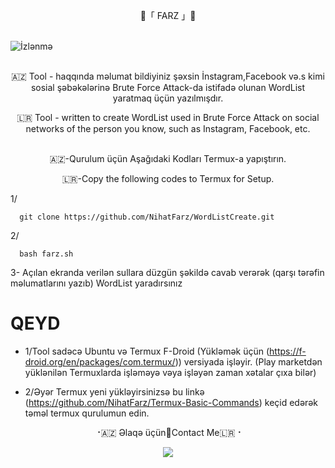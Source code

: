 <p align="center">
   🔱「 FARZ 」🔱
 <br>
 <br>
  
![İzlənmə](https://visitor-badge.laobi.icu/badge?page_id=nihatfarz.WordListCreate)
 <br>
 <br> 

 <p align="center">  
🇦🇿 Tool - haqqında məlumat bildiyiniz şəxsin İnstagram,Facebook və.s kimi sosial şəbəkələrinə Brute Force Attack-da istifadə olunan  WordList yaratmaq üçün yazılmışdır. 
<p align="center">  
🇱🇷 Tool - written to create WordList used in Brute Force Attack on social networks of the person you know, such as Instagram, Facebook, etc.  
 <br>
 <br>   


<p align="center"> 
🇦🇿-Qurulum üçün Aşağıdaki Kodları Termux-a yapıştırın.
<p align="center">
🇱🇷-Copy the following codes to Termux for Setup. 
 <br>
 
1/
```
  git clone https://github.com/NihatFarz/WordListCreate.git
```
  
  
2/
```
  bash farz.sh
```
 
3- Açılan ekranda verilən sullara düzgün şəkildə cavab verərək (qarşı tərəfin məlumatlarını yazıb) WordList yaradırsınız  


# QEYD
* 1/Tool sadəcə Ubuntu və Termux F-Droid (Yükləmək üçün (https://f-droid.org/en/packages/com.termux/)) versiyada işləyir.
                                (Play marketdən yüklənilən Termuxlarda işləməyə vəya işləyən zaman xətalar çıxa bilər)
    <br>

* 2/Əyər Termux yeni yükləyirsinizsə bu linkə (https://github.com/NihatFarz/Termux-Basic-Commands) keçid edərək təməl termux qurulumun edin.
    <br>

   
   
   
 <p align="center">
⠐🇦🇿 Əlaqə üçün🔳Contact Me🇱🇷⠐
<p align="center">
<a href="https://telegram.me/nihatfarz"><img src="https://img.shields.io/badge/Telegram-2CA5E0?style=for-the-badge&logo=telegram&logoColor=white" />
